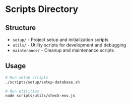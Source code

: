 # Scripts Directory

## Structure
- `setup/` - Project setup and initialization scripts
- `utils/` - Utility scripts for development and debugging
- `maintenance/` - Cleanup and maintenance scripts

## Usage
```bash
# Run setup scripts
./scripts/setup/setup-database.sh

# Run utilities
node scripts/utils/check-env.js
```
